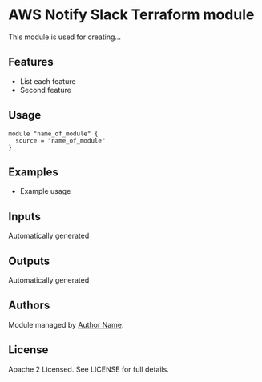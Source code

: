 # AWS Notify Slack Terraform module

This module is used for creating...

## Features

- List each feature
- Second feature

## Usage

```hcl
module "name_of_module" {
  source = "name_of_module"
}
```

## Examples

* Example usage

<!-- BEGINNING OF PRE-COMMIT-TERRAFORM DOCS HOOK -->

## Inputs

Automatically generated

## Outputs

Automatically generated

<!-- END OF PRE-COMMIT-TERRAFORM DOCS HOOK -->

## Authors

Module managed by [Author Name](https://github.com/kando-io).

## License

Apache 2 Licensed. See LICENSE for full details.